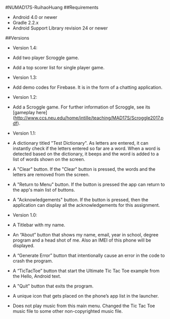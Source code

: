 #NUMAD17S-RuihaoHuang
##Requirements
- Android 4.0 or newer
- Gradle 2.2.x
- Android Support Library revision 24 or newer

##Versions
- Version 1.4:
 - Add two player Scroggle game.
 - Add a top scorer list for single player game.
- Version 1.3:
 - Add demo codes for Firebase. It is in the form of a chatting application.
- Version 1.2:
 - Add a Scroggle game. For further information of Scroggle, see its [gameplay here] (http://www.ccs.neu.edu/home/intille/teaching/MAD17S/Scroggle2017.pdf).
- Version 1.1:
 - A dictionary titled "Test Dictionary". As letters are entered, it can instantly check if the letters entered so far are a word. When a word is detected based on the dictionary, it beeps and the word is added to a list of words shown on the screen.
 - A "Clear" button. If the "Clear" button is pressed, the words and the letters are removed from the screen. 
 - A "Return to Menu" button. If the button is pressed the app can return to the app's main list of buttons. 
 - A "Acknowledgements" button. If the button is pressed, then the application can display all the acknowledgements for this assignment.

- Version 1.0:
 - A Titlebar with my name.
 - An “About” button that shows my name, email, year in school, degree program and a head shot of me. Also an IMEI of this phone will be displayed.
 - A “Generate Error” button that intentionally cause an error in the code to crash the program.
 - A “TicTacToe” button that start the Ultimate Tic Tac Toe example from the Hello, Android text.
 - A "Quit" button that exits the program.
 - A unique icon that gets placed on the phone’s app list in the launcher.
 - Does not play music from this main menu. Changed the Tic Tac Toe music file to some other non-copyrighted music file.